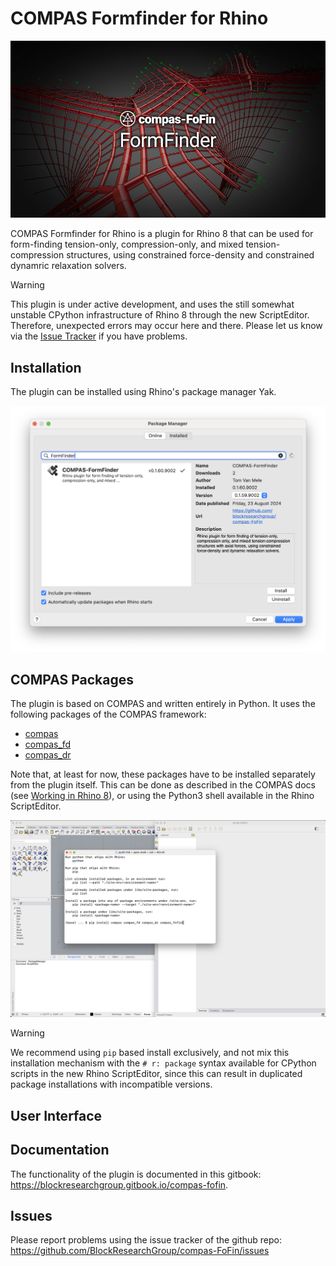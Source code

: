 # COMPAS Formfinder for Rhino

![COMPAS FormFinder](compas-FoFin.png)

COMPAS Formfinder for Rhino is a plugin for Rhino 8
that can be used for form-finding tension-only, compression-only,
and mixed tension-compression structures,
using constrained force-density and constrained dynamric relaxation solvers.

> [!WARNING]  
> This plugin is under active development,
> and uses the still somewhat unstable CPython infrastructure
> of Rhino 8 through the new ScriptEditor.
> Therefore, unexpected errors may occur here and there.
> Please let us know via the [Issue Tracker](https://github.com/BlockResearchGroup/compas-FoFin/issues) if you have problems.

## Installation

The plugin can be installed using Rhino's package manager Yak.

![COMPAS FormFinder installation with Yak](compas-FoFin_yak.png)

## COMPAS Packages

The plugin is based on COMPAS and written entirely in Python.
It uses the following packages of the COMPAS framework:

* [compas](https://github.com/compas-dev/compas)
* [compas_fd](https://github.com/blockresearchgroup/compas_fd)
* [compas_dr](https://github.com/blockresearchgroup/compas_dr)

Note that, at least for now, these packages have to be installed separately from the plugin itself.
This can be done as described in the COMPAS docs (see [Working in Rhino 8](https://compas.dev/compas/latest/userguide/cad.rhino8.html)),
or using the Python3 shell available in the Rhino ScriptEditor.

![COMPAS FormFinder packages](compas-FoFin_cpython-shell.png)

> [!WARNING]  
> We recommend using `pip` based install exclusively,
> and not mix this installation mechanism with the `# r: package`
> syntax available for CPython scripts in the new Rhino ScriptEditor,
> since this can result in duplicated package installations with incompatible versions.

## User Interface

## Documentation

The functionality of the plugin is documented in this gitbook: <https://blockresearchgroup.gitbook.io/compas-fofin>.

## Issues

Please report problems using the issue tracker of the github repo: <https://github.com/BlockResearchGroup/compas-FoFin/issues>
